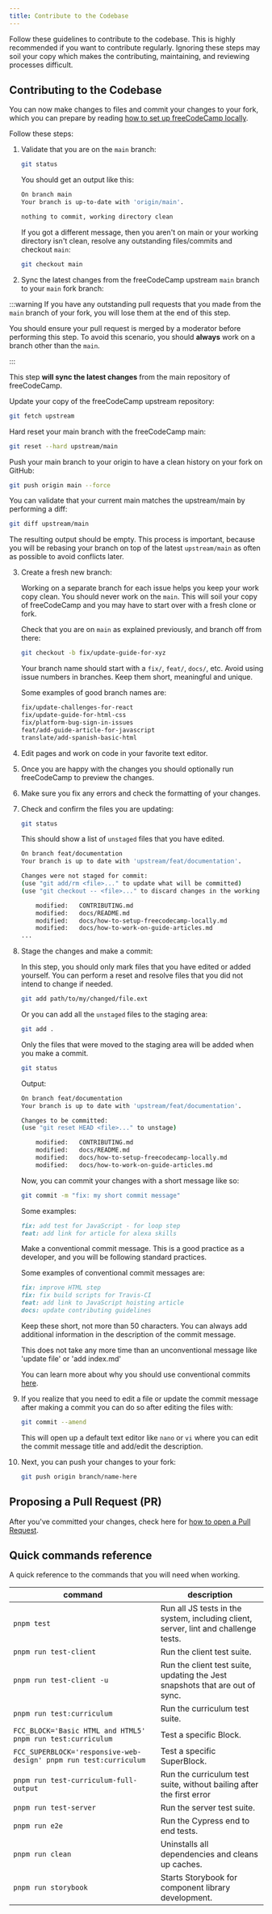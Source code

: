 ```yaml
---
title: Contribute to the Codebase
---
```


Follow these guidelines to contribute to the codebase. This is highly recommended if you want to contribute regularly.
Ignoring these steps may soil your copy which makes the contributing, maintaining, and reviewing processes difficult.

## Contributing to the Codebase

You can now make changes to files and commit your changes to your fork, which you can prepare by reading [how to set up freeCodeCamp locally](how-to-setup-freecodecamp-locally.md).

Follow these steps:

1. Validate that you are on the `main` branch:

   ```bash
   git status
   ```

   You should get an output like this:

   ```bash
   On branch main
   Your branch is up-to-date with 'origin/main'.

   nothing to commit, working directory clean
   ```

   If you got a different message, then you aren't on main or your working directory isn't clean, resolve any outstanding files/commits and checkout `main`:

   ```bash
   git checkout main
   ```

2. Sync the latest changes from the freeCodeCamp upstream `main` branch to your `main` fork branch:

:::warning
If you have any outstanding pull requests that you made from the `main` branch of your fork, you will lose them at the end of this step.

You should ensure your pull request is merged by a moderator before performing this step. To avoid this scenario, you should **always** work on a branch other than the `main`.

:::

This step **will sync the latest changes** from the main repository of freeCodeCamp.

Update your copy of the freeCodeCamp upstream repository:

```bash
git fetch upstream
```

Hard reset your main branch with the freeCodeCamp main:

```bash
git reset --hard upstream/main
```

Push your main branch to your origin to have a clean history on your fork on GitHub:

```bash
git push origin main --force
```

You can validate that your current main matches the upstream/main by performing a diff:

```bash
git diff upstream/main
```

The resulting output should be empty. This process is important, because you will be rebasing your branch on top of the latest `upstream/main` as often as possible to avoid conflicts later.

3. Create a fresh new branch:

   Working on a separate branch for each issue helps you keep your work copy clean. You should never work on the `main`. This will soil your copy of freeCodeCamp and you may have to start over with a fresh clone or fork.

   Check that you are on `main` as explained previously, and branch off from there:

   ```bash
   git checkout -b fix/update-guide-for-xyz
   ```

   Your branch name should start with a `fix/`, `feat/`, `docs/`, etc. Avoid using issue numbers in branches. Keep them short, meaningful and unique.

   Some examples of good branch names are:

   ```md
   fix/update-challenges-for-react
   fix/update-guide-for-html-css
   fix/platform-bug-sign-in-issues
   feat/add-guide-article-for-javascript
   translate/add-spanish-basic-html
   ```

4. Edit pages and work on code in your favorite text editor.

5. Once you are happy with the changes you should optionally run freeCodeCamp to preview the changes.

6. Make sure you fix any errors and check the formatting of your changes.

7. Check and confirm the files you are updating:

   ```bash
   git status
   ```

   This should show a list of `unstaged` files that you have edited.

   ```bash
   On branch feat/documentation
   Your branch is up to date with 'upstream/feat/documentation'.

   Changes were not staged for commit:
   (use "git add/rm <file>..." to update what will be committed)
   (use "git checkout -- <file>..." to discard changes in the working directory)

       modified:   CONTRIBUTING.md
       modified:   docs/README.md
       modified:   docs/how-to-setup-freecodecamp-locally.md
       modified:   docs/how-to-work-on-guide-articles.md
   ...
   ```

8. Stage the changes and make a commit:

   In this step, you should only mark files that you have edited or added yourself. You can perform a reset and resolve files that you did not intend to change if needed.

   ```bash
   git add path/to/my/changed/file.ext
   ```

   Or you can add all the `unstaged` files to the staging area:

   ```bash
   git add .
   ```

   Only the files that were moved to the staging area will be added when you make a commit.

   ```bash
   git status
   ```

   Output:

   ```bash
   On branch feat/documentation
   Your branch is up to date with 'upstream/feat/documentation'.

   Changes to be committed:
   (use "git reset HEAD <file>..." to unstage)

       modified:   CONTRIBUTING.md
       modified:   docs/README.md
       modified:   docs/how-to-setup-freecodecamp-locally.md
       modified:   docs/how-to-work-on-guide-articles.md
   ```

   Now, you can commit your changes with a short message like so:

   ```bash
   git commit -m "fix: my short commit message"
   ```

   Some examples:

   ```md
   fix: add test for JavaScript - for loop step
   feat: add link for article for alexa skills
   ```

   Make a conventional commit message. This is a good practice as a developer, and you will be following standard practices.

   Some examples of conventional commit messages are:

   ```md
   fix: improve HTML step
   fix: fix build scripts for Travis-CI
   feat: add link to JavaScript hoisting article
   docs: update contributing guidelines
   ```

   Keep these short, not more than 50 characters. You can always add additional information in the description of the commit message.

   This does not take any more time than an unconventional message like 'update file' or 'add index.md'

   You can learn more about why you should use conventional commits [here](https://www.conventionalcommits.org/en/v1.0.0-beta.2/#why-use-conventional-commits).

9. If you realize that you need to edit a file or update the commit message after making a commit you can do so after editing the files with:

   ```bash
   git commit --amend
   ```

   This will open up a default text editor like `nano` or `vi` where you can edit the commit message title and add/edit the description.

10. Next, you can push your changes to your fork:

    ```bash
    git push origin branch/name-here
    ```

## Proposing a Pull Request (PR)

After you've committed your changes, check here for [how to open a Pull Request](how-to-open-a-pull-request.md).

## Quick commands reference

A quick reference to the commands that you will need when working.

| command                                                           | description                                                                         |
| ----------------------------------------------------------------- | ----------------------------------------------------------------------------------- |
| `pnpm test`                                                       | Run all JS tests in the system, including client, server, lint and challenge tests. |
| `pnpm run test-client`                                            | Run the client test suite.                                                          |
| `pnpm run test-client -u`                                         | Run the client test suite, updating the Jest snapshots that are out of sync.        |
| `pnpm run test:curriculum`                                        | Run the curriculum test suite.                                                      |
| `FCC_BLOCK='Basic HTML and HTML5' pnpm run test:curriculum`       | Test a specific Block.                                                              |
| `FCC_SUPERBLOCK='responsive-web-design' pnpm run test:curriculum` | Test a specific SuperBlock.                                                         |
| `pnpm run test-curriculum-full-output`                            | Run the curriculum test suite, without bailing after the first error                |
| `pnpm run test-server`                                            | Run the server test suite.                                                          |
| `pnpm run e2e`                                                    | Run the Cypress end to end tests.                                                   |
| `pnpm run clean`                                                  | Uninstalls all dependencies and cleans up caches.                                   |
| `pnpm run storybook`                                              | Starts Storybook for component library development.                                 |
